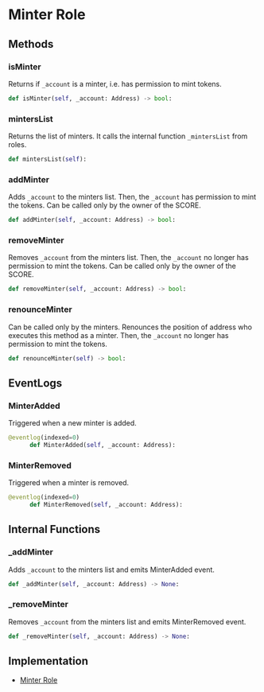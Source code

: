 # Minter Role

## Methods

### isMinter

Returns if `_account` is a minter, i.e. has permission to mint tokens.

```python
def isMinter(self, _account: Address) -> bool:
```

### mintersList

Returns the list of minters. It calls the internal function `_mintersList` from roles.

```python
def mintersList(self):
```

### addMinter

Adds `_account` to the minters list. Then, the `_account` has permission to mint the tokens. Can be called only by the owner of the SCORE.

```python
def addMinter(self, _account: Address) -> bool:
```

### removeMinter

Removes `_account` from the minters list. Then, the `_account` no longer has permission to mint the tokens. Can be called only by the owner of the SCORE.

```python
def removeMinter(self, _account: Address) -> bool:
```

### renounceMinter

Can be called only by the minters. Renounces the position of address who executes this method as a minter. Then, the `_account` no longer has permission to mint the tokens.

```python
def renounceMinter(self) -> bool:
```

## EventLogs

### MinterAdded

Triggered when a new minter is added.

```python
@eventlog(indexed=0)
      def MinterAdded(self, _account: Address):
```

### MinterRemoved

Triggered when a minter is removed.

```python
@eventlog(indexed=0)
      def MinterRemoved(self, _account: Address):
```

## Internal Functions

### \_addMinter

Adds `_account` to the minters list and emits MinterAdded event.

```python
def _addMinter(self, _account: Address) -> None:
```

### \_removeMinter

Removes `_account` from the minters list and emits MinterRemoved event.

```python
def _removeMinter(self, _account: Address) -> None:
```

## Implementation

* [Minter Role](https://github.com/OpenDevICON/odi-contracts/blob/development/ODIContracts/access/role/MinterRole.py)

